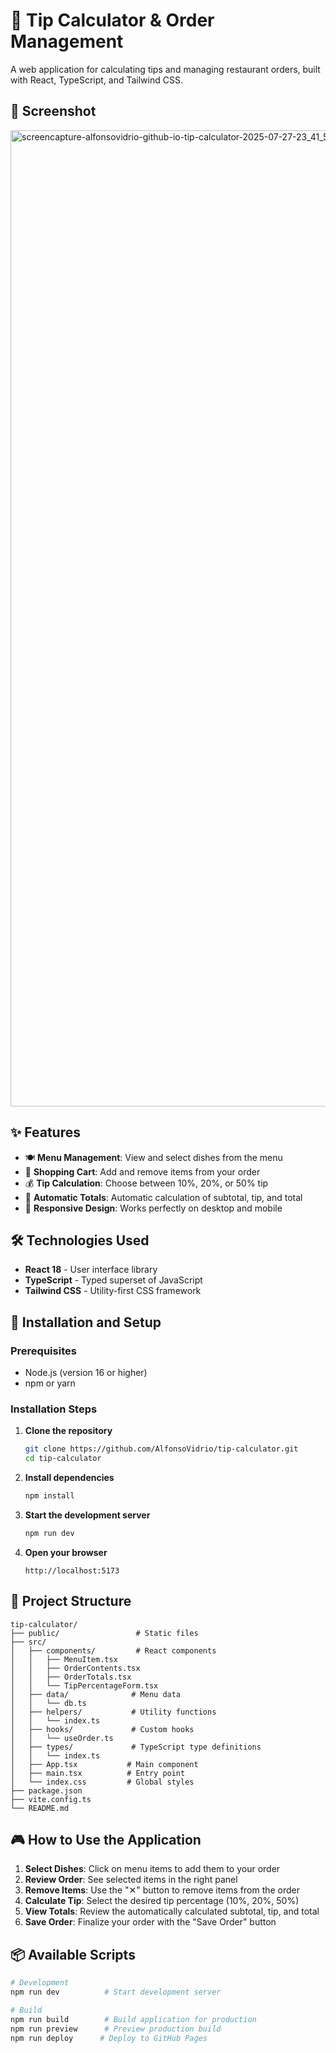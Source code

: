# 🧾 Tip Calculator & Order Management

A web application for calculating tips and managing restaurant orders, built with React, TypeScript, and Tailwind CSS.

## 📸 Screenshot

<img width="1920" height="1562" alt="screencapture-alfonsovidrio-github-io-tip-calculator-2025-07-27-23_41_59" src="https://github.com/user-attachments/assets/aad23cac-bb51-4ab6-bc8c-bc522a156c30" />


## ✨ Features

- 🍽️ **Menu Management**: View and select dishes from the menu
- 🛒 **Shopping Cart**: Add and remove items from your order
- 💰 **Tip Calculation**: Choose between 10%, 20%, or 50% tip
- 🧮 **Automatic Totals**: Automatic calculation of subtotal, tip, and total
- 📱 **Responsive Design**: Works perfectly on desktop and mobile

## 🛠️ Technologies Used

- **React 18** - User interface library
- **TypeScript** - Typed superset of JavaScript
- **Tailwind CSS** - Utility-first CSS framework
  
## 🚀 Installation and Setup

### Prerequisites

- Node.js (version 16 or higher)
- npm or yarn

### Installation Steps

1. **Clone the repository**

   ```bash
   git clone https://github.com/AlfonsoVidrio/tip-calculator.git
   cd tip-calculator
   ```

2. **Install dependencies**

   ```bash
   npm install
   ```

3. **Start the development server**

   ```bash
   npm run dev
   ```

4. **Open your browser**

   ```text
   http://localhost:5173
   ```
## 📁 Project Structure

```text
tip-calculator/
├── public/                 # Static files
├── src/
│   ├── components/         # React components
│   │   ├── MenuItem.tsx
│   │   ├── OrderContents.tsx
│   │   ├── OrderTotals.tsx
│   │   └── TipPercentageForm.tsx
│   ├── data/              # Menu data
│   │   └── db.ts
│   ├── helpers/           # Utility functions
│   │   └── index.ts
│   ├── hooks/             # Custom hooks
│   │   └── useOrder.ts
│   ├── types/             # TypeScript type definitions
│   │   └── index.ts
│   ├── App.tsx           # Main component
│   ├── main.tsx          # Entry point
│   └── index.css         # Global styles
├── package.json
├── vite.config.ts
└── README.md
```

## 🎮 How to Use the Application

1. **Select Dishes**: Click on menu items to add them to your order
2. **Review Order**: See selected items in the right panel
3. **Remove Items**: Use the "✕" button to remove items from the order
4. **Calculate Tip**: Select the desired tip percentage (10%, 20%, 50%)
5. **View Totals**: Review the automatically calculated subtotal, tip, and total
6. **Save Order**: Finalize your order with the "Save Order" button


## 📦 Available Scripts

```bash
# Development
npm run dev          # Start development server

# Build
npm run build        # Build application for production
npm run preview      # Preview production build
npm run deploy      # Deploy to GitHub Pages
```
